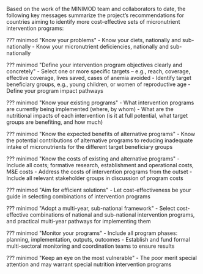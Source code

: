 Based on the work of the MINIMOD team and collaborators to date, the following key messages summarize the project’s recommendations for countries aiming to identify more cost-effective sets of micronutrient intervention programs:

??? minimod "Know your problems"
    - Know your diets, nationally and sub-nationally
    - Know your micronutrient deficiencies, nationally and sub-nationally

??? minimod "Define your intervention program objectives clearly and concretely"
    - Select one or more specific targets – e.g., reach, coverage, effective coverage, lives saved, cases of anemia avoided
    - Identify target beneficiary groups, e.g., young children, or women of reproductive age
    - Define your program impact pathways

??? minimod "Know your existing programs"
    - What intervention programs are currently being implemented (where, by whom)
    - What are the nutritional impacts of each intervention (is it at full potential, what target groups are benefiting, and how much)

??? minimod "Know the expected benefits of alternative programs"
    - Know the potential contributions of alternative programs to reducing inadequate intake of micronutrients for the different target beneficiary groups

??? minimod "Know the costs of existing and alternative programs"
    - Include all costs; formative research, establishment and operational costs, M&E costs
    - Address the costs of intervention programs from the outset
    - Include all relevant stakeholder groups in discussion of program costs

??? minimod "Aim for efficient solutions"
    - Let cost-effectiveness be your guide in selecting combinations of intervention programs

??? minimod "Adopt a multi-year, sub-national framework"
    - Select cost-effective combinations of national and sub-national intervention programs, and practical multi-year pathways for implementing them

??? minimod "Monitor your programs"
    - Include all program phases: planning, implementation, outputs, outcomes
    - Establish and fund formal multi-sectoral monitoring and coordination teams to ensure results
  
??? minimod "Keep an eye on the most vulnerable"
    - The poor merit special attention and may warrant special nutrition intervention programs
